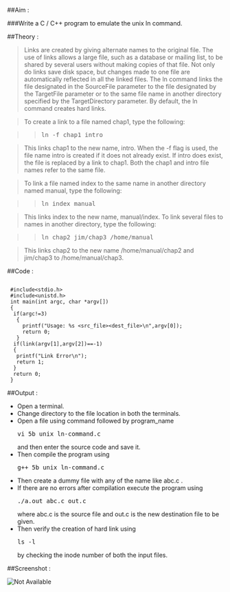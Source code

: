 ##Aim : 

###Write a C / C++ program to emulate the unix ln command.


##Theory :

>Links are created by giving alternate names to the original file. The use of links allows a large file, such as a database or mailing list, to be shared by several users without making copies of that file.
>Not only do links save disk space, but changes made to one file are automatically reflected in all the linked files.
>The ln command links the file designated in the SourceFile parameter to the file designated by the TargetFile parameter or to the same file name in another directory specified by the TargetDirectory parameter. By default, the ln command creates hard links.

>To create a link to a file named chap1, type the following:

>><pre>ln -f chap1 intro</pre>

>This links chap1 to the new name, intro. When the -f flag is used, the file name intro is created if it does not already exist. If intro does exist, the file is replaced by a link to chap1. Both the chap1 and intro file names refer to the same file.

>To link a file named index to the same name in another directory named manual, type the following:

>><pre>ln index manual</pre>

>This links index to the new name, manual/index.
To link several files to names in another directory, type the following:

>><pre>ln chap2 jim/chap3 /home/manual </pre>

>This links chap2 to the new name /home/manual/chap2 and jim/chap3 to /home/manual/chap3.

##Code :

<pre><code>
 #include&lt;stdio.h&gt;
 #include&lt;unistd.h&gt;
 int main(int argc, char *argv[])
 {
  if(argc!=3)
   {
     printf("Usage: %s &lt;src_file&gt;&lt;dest_file&gt;\n",argv[0]);
     return 0;
   }
  if(link(argv[1],argv[2])==-1)
  {
   printf("Link Error\n");
   return 1;
  }
  return 0;
 }
</code></pre>


##Output :

<ul>
<li>Open a terminal.</li>
<li>Change directory to the file location in both the terminals.</li>
 <li>Open a file using command followed by program_name <pre>vi 5b_unix_ln-command.c </pre> and then enter the source code and save it.</li>
 <li>Then compile the program using <pre>g++ 5b_unix_ln-command.c</pre></li>
<li>Then create a dummy file with any of the name like abc.c .</li>
 <li>If there are no errors after compilation execute the program using <pre>./a.out abc.c out.c</pre>where abc.c is the source file and out.c is the new destination file to be given.</li>

<li>Then verify the creation of hard link using <pre>ls -l</pre>
by checking the inode number of both the input files.</li></ul>

##Screenshot :

![Not Available](output5b.png)
